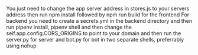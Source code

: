 You just need to change the app server address in stores.js to your servers
address then run npm install followed by npm run build for the frontend
For backend you need to create a secrets.yml in the backend directory and then
run pipenv install, pipenv shell and then change the 
self.app.config.CORS_ORIGINS to point to your domain and then
run the server.py for server and
bot.py for bot in two separate shells, preferrably using nohup
